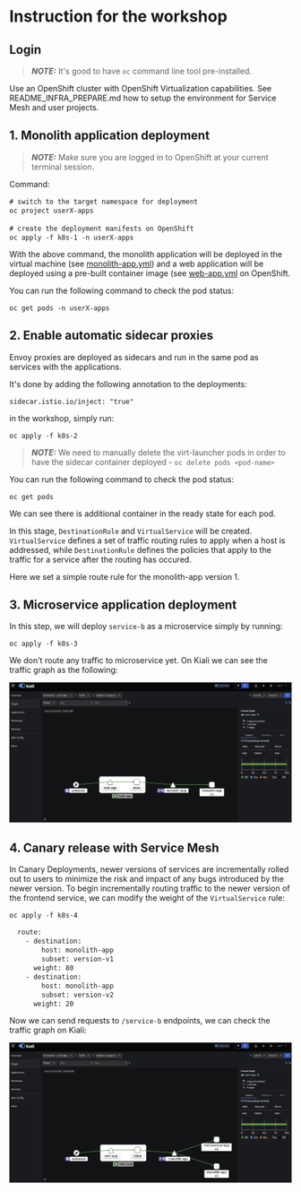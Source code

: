 # Instruction for the workshop

## Login
> **_NOTE:_** It's good to have `oc` command line tool pre-installed.

Use an OpenShift cluster with OpenShift Virtualization capabilities. See README_INFRA_PREPARE.md how to setup the environment for Service Mesh and user projects.

## 1. Monolith application deployment

> **_NOTE:_** Make sure you are logged in to OpenShift at your current terminal session.

Command:
```
# switch to the target namespace for deployment
oc project userX-apps

# create the deployment manifests on OpenShift
oc apply -f k8s-1 -n userX-apps
```

With the above command, the monolith application will be deployed in the virtual machine (see [monolith-app.yml](https://github.com/nikolaus-lemberski/summit-2024-app-mod-lab-simple/blob/main/k8s-1/monolith-app.yml)) and a web application will be deployed using a pre-built container image (see [web-app.yml](https://github.com/nikolaus-lemberski/summit-2024-app-mod-lab-simple/blob/main/k8s-1/web-app.yml) on OpenShift.

You can run the following command to check the pod status:
```
oc get pods -n userX-apps
```

## 2. Enable automatic sidecar proxies 

Envoy proxies are deployed as sidecars and run in the same pod as services with the applications.

It's done by adding the following annotation to the deployments:
```
sidecar.istio.io/inject: "true"
```

in the workshop, simply run:
```
oc apply -f k8s-2 
```

> **_NOTE:_** We need to manually delete the virt-launcher pods in order to have the sidecar container deployed - `oc delete pods <pod-name>`

You can run the following command to check the pod status:
```
oc get pods
```
We can see there is additional container in the ready state for each pod.

In this stage, `DestinationRule` and `VirtualService` will be created. `VirtualService` defines a set of traffic routing rules to apply when a host is addressed, while `DestinationRule` defines the policies that apply to the traffic for a service after the routing has occured.

Here we set a simple route rule for the monolith-app version 1.

## 3. Microservice application deployment
In this step, we will deploy `service-b` as a microservice simply by running:
```
oc apply -f k8s-3
```

We don't route any traffic to microservice yet. On Kiali we can see the traffic graph as the following:

![Traffic graph with only monolith application](assets/monolith.png)



## 4. Canary release with Service Mesh

In Canary Deployments, newer versions of services are incrementally rolled out to users to minimize the risk and impact of any bugs introduced by the newer version. To begin incrementally routing traffic to the newer version of the frontend service, we can modify the weight of the `VirtualService` rule: 
```
oc apply -f k8s-4
```

```
  route:
    - destination:
        host: monolith-app
        subset: version-v1
      weight: 80
    - destination:
        host: monolith-app
        subset: version-v2
      weight: 20
```
Now we can send requests to `/service-b` endpoints, we can check the traffic graph on Kiali:

![Traffic graph with canary release](assets/canary.png)
